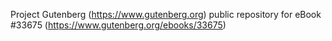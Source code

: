 Project Gutenberg (https://www.gutenberg.org) public repository for eBook #33675 (https://www.gutenberg.org/ebooks/33675)
